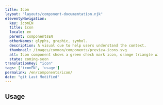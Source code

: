```yaml
---
title: Icon
layout: "layouts/component-documentation.njk"
eleventyNavigation:
  key: iconEN
  title: Icon
  locale: en
  parent: componentsEN
  otherNames: glyphs, graphic, symbol.
  description: A visual cue to help users understand the context.
  thumbnail: /images/common/components/preview-icons.svg
  alt: Icon component shows a green check mark icon, orange triangle with an exclamation icon, blue circle  with an i for information, and an arrow.
  state: coming-soon
translationKey: "icon"
tags: ['iconEN', 'usage']
permalink: /en/components/icon/
date: "git Last Modified"
---
```


## Usage